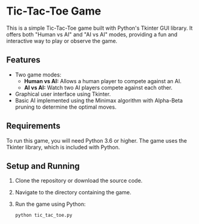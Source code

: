 # Tic-Tac-Toe Game

This is a simple Tic-Tac-Toe game built with Python's Tkinter GUI library. It offers both "Human vs AI" and "AI vs AI" modes, providing a fun and interactive way to play or observe the game.

## Features

- Two game modes:
  - **Human vs AI:** Allows a human player to compete against an AI.
  - **AI vs AI:** Watch two AI players compete against each other.
- Graphical user interface using Tkinter.
- Basic AI implemented using the Minimax algorithm with Alpha-Beta pruning to determine the optimal moves.

## Requirements

To run this game, you will need Python 3.6 or higher. The game uses the Tkinter library, which is included with Python.

## Setup and Running

1. Clone the repository or download the source code.
2. Navigate to the directory containing the game.
3. Run the game using Python:

   ```bash
   python tic_tac_toe.py
